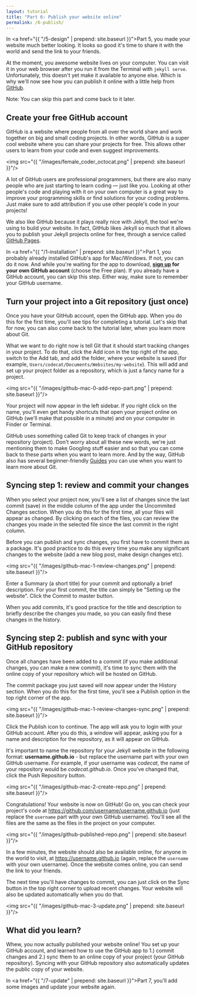 ```yaml
---
layout: tutorial
title: "Part 6: Publish your website online"
permalink: /6-publish/
---
```


In <a href="{{ "/5-design" | prepend: site.baseurl }}">Part 5</a>, you made your website much better looking. It looks so good it's time to share it with the world and send the link to your friends.

At the moment, you awesome website lives on your computer. You can visit it in your web browser after you run it from the Terminal with `jekyll serve`. Unfortunately, this doesn't yet make it available to anyone else. Which is why we'll now see how you can publish it online with a little help from <a href="https://github.com" target="_blank">GitHub</a>.

<div class="hint">
Note: You can skip this part and come back to it later.
</div>

## Create your free GitHub account

GitHub is a website where people from all over the world share and work together on big and small coding projects. In other words, GitHub is a super cool website where you can share your projects for free. This allows other users to learn from your code and even suggest improvements.

<img src="{{ "/images/female_coder_octocat.png" | prepend: site.baseurl }}"/>

A lot of GitHub users are professional programmers, but there are also many people who are just starting to learn coding — just like you. Looking at other people's code and playing with it on your own computer is a great way to improve your programming skills or find solutions for your coding problems. Just make sure to add attribution if you use other people's code in your projects!

We also like GitHub because it plays really nice with Jekyll, the tool we're using to build your website. In fact, GitHub likes Jekyll so much that it allows you to publish your Jekyll projects online for free, through a service called <a href="https://pages.github.com/" target="_blank">GitHub Pages</a>.

In <a href="{{ "/1-installation" | prepend: site.baseurl }}">Part 1</a>, you probably already installed GitHub's app for Mac/Windows. If not, you can do it now. And while you're waiting for the app to download, **[sign up](https://github.com/join) for your own GitHub account** (choose the Free plan). If you already have a GitHub account, you can skip this step. Either way, make sure to remember your GitHub username.

## Turn your project into a Git repository (just once)

Once you have your GitHub account, open the GitHub app. When you do this for the first time, you'll see tips for completing a tutorial. Let's skip that for now, you can also come back to the tutorial later, when you learn more about Git.

What we want to do right now is tell Git that it should start tracking changes in your project. To do that, click the Add icon in the top right of the app, switch to the Add tab, and add the folder, where your website is saved (for example, `Users/codecat/Documents/Websites/my-website`). This will add and set up your project folder as a repository, which is just a fancy name for a project.

<img src="{{ "/images/github-mac-0-add-repo-part.png" | prepend: site.baseurl }}"/>

Your project will now appear in the left sidebar. If you right click on the name, you'll even get handy shortcuts that open your project online on GitHub (we'll make that possible in a minute) and on your computer in Finder or Terminal.

<div class="more">
GitHub uses something called Git to keep track of changes in your repository (project). Don't worry about all these new words, we're just mentioning them to make Googling stuff easier and so that you can come back to these parts when you want to learn more. And by the way, GitHub also has several beginner-friendly <a href="https://guides.github.com/" target="_blank">Guides</a> you can use when you want to learn more about Git.
</div>

## Syncing step 1: review and commit your changes

When you select your project now, you'll see a list of changes since the last commit (save) in the middle column of the app under the Uncommited Changes section. When you do this for the first time, all your files will appear as changed. By clicking on each of the files, you can review the changes you made in the selected file since the last commit in the right column.

Before you can publish and sync changes, you first have to commit them as a package. It's good practice to do this every time you make any significant changes to the website (add a new blog post, make design changes etc).

<img src="{{ "/images/github-mac-1-review-changes.png" | prepend: site.baseurl }}"/>

Enter a Summary (a short title) for your commit and optionally a brief description. For your first commit, the title can simply be "Setting up the website". Click the Commit to master button. 

<div class="hint">
When you add commits, it's good practice for the title and description to briefly describe the changes you made, so you can easily find these changes in the history.
</div>

## Syncing step 2: publish and sync with your GitHub repository

Once all changes have been added to a commit (if you make additional changes, you can make a new commit), it's time to sync them with the online copy of your repository which will be hosted on GitHub.

The commit package you just saved will now appear under the History section. When you do this for the first time, you'll see a Publish option in the top right corner of the app. 

<img src="{{ "/images/github-mac-1-review-changes-sync.png" | prepend: site.baseurl }}"/>

Click the Publish icon to continue. The app will ask you to login with your GitHub account. After you do this, a window will appear, asking you for a name and description for the repository, as it will appear on GitHub.

It's important to name the repository for your Jekyll website in the following format: **username.github.io** - but replace the username part with your own GitHub username. For example, if your username was *codecat*, the name of your repository would be *codecat.github.io*. Once you've changed that, click the Push Repository button.

<img src="{{ "/images/github-mac-2-create-repo.png" | prepend: site.baseurl }}"/>

Congratulations! Your website is now on GitHub! Go on, you can check your project's code at https://github.com/username/username.github.io (just replace the `username` part with your own GitHub username). You'll see all the files are the same as the files in the project on your computer.

<img src="{{ "/images/github-published-repo.png" | prepend: site.baseurl }}"/>

In a few minutes, the website should also be available online, for anyone in the world to visit, at https://username.github.io (again, replace the `username` with your own username). Once the website comes online, you can send the link to your friends. 

The next time you'll have changes to commit, you can just click on the Sync button in the top right corner to upload recent changes. Your website will also be updated automatically when you do that. 

<img src="{{ "/images/github-mac-3-update.png" | prepend: site.baseurl }}"/>

<div class="recap">
<h2>What did you learn?</h2>
Whew, you now actually published your website online! You set up your GitHub account, and learned how to use the GitHub app to 1.) commit changes and 2.) sync them to an online copy of your project (your GitHub repository). Syncing with your GitHub repository also automatically updates the public copy of your website.
</div>

In <a href="{{ "/7-update" | prepend: site.baseurl }}">Part 7</a>, you'll add some images and update your website again.
